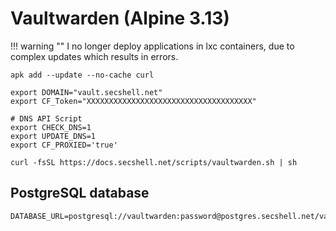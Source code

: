 # Vaultwarden (Alpine 3.13)

!!! warning ""
    I no longer deploy applications in lxc containers, due to complex updates which results in errors.

```shell
apk add --update --no-cache curl

export DOMAIN="vault.secshell.net"
export CF_Token="XXXXXXXXXXXXXXXXXXXXXXXXXXXXXXXXXXXXX"

# DNS API Script
export CHECK_DNS=1
export UPDATE_DNS=1
export CF_PROXIED='true'

curl -fsSL https://docs.secshell.net/scripts/vaultwarden.sh | sh
```

## PostgreSQL database
```env
DATABASE_URL=postgresql://vaultwarden:password@postgres.secshell.net/vaultwarden
```

